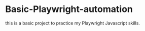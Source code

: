 # Basic-Playwright-automation



this is a basic project to practice my Playwright Javascript skills.

